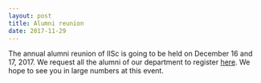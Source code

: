 ```yaml
---
layout: post
title: Alumni reunion
date: 2017-11-29
---
```


The annual alumni reunion of IISc is going to be held on December 16 and 17, 2017. We
request all the alumni of our department to register [here](https://www.alumni.iisc.ac.in/event/iisc-alumni-reunion-2017). We hope to see you in large numbers at this event.
